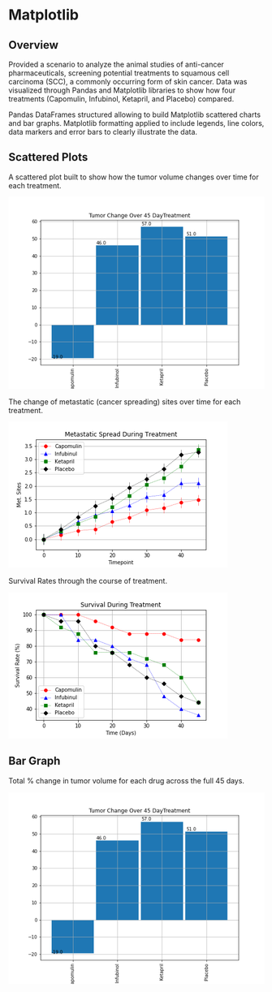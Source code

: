 # Matplotlib

## Overview

Provided a scenario to analyze the animal studies of anti-cancer pharmaceuticals, screening potential treatments to squamous cell carcinoma (SCC), a commonly occurring form of skin cancer.  Data was visualized through Pandas and Matplotlib libraries to show how four treatments (Capomulin, Infubinol, Ketapril, and Placebo) compared.

Pandas DataFrames structured allowing to build Matplotlib scattered charts and bar graphs.  Matplotlib formatting applied to include legends, line colors, data markers and error bars to clearly illustrate the data.

## Scattered Plots

A scattered plot built to show how the tumor volume changes over time for each treatment.

![](Pymaceuticals/tumor_change.png)


The change of metastatic (cancer spreading) sites over time for each treatment.

![](Pymaceuticals/metastatic_mean.png)

Survival Rates through the course of treatment.

![](Pymaceuticals/survival_rate.png)

## Bar Graph

Total % change in tumor volume for each drug across the full 45 days.

![](Pymaceuticals/tumor_change.png)
